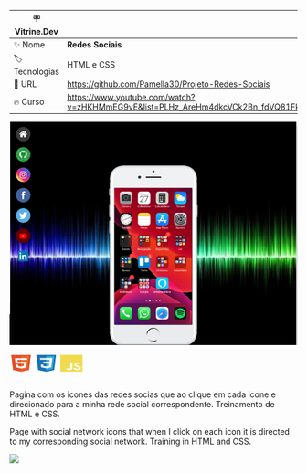 

| :placard: Vitrine.Dev |     |
| -------------  | --- |
| :sparkles: Nome        | **Redes Sociais**
| :label: Tecnologias | HTML e CSS
| :rocket: URL         | https://github.com/Pamella30/Projeto-Redes-Sociais
| :fire: Curso     | https://www.youtube.com/watch?v=zHKHMmEG9vE&list=PLHz_AreHm4dkcVCk2Bn_fdVQ81Fkrh6WT

<!-- Inserir imagem com a #vitrinedev ao final do link -->
![](https://raw.githubusercontent.com/Pamella30/Projeto-Redes-Sociais/main/redes-sociais.png#vitrinedev)

<div style="display: inline_block">
  <img align="center" alt="Rafa-HTML" height="30" width="40" src="https://raw.githubusercontent.com/devicons/devicon/master/icons/html5/html5-original.svg">
  <img align="center" alt="Rafa-CSS" height="30" width="40" src="https://raw.githubusercontent.com/devicons/devicon/master/icons/css3/css3-original.svg">
  <img align="center" alt="Rafa-Js" height="30" width="40" src="https://raw.githubusercontent.com/devicons/devicon/master/icons/javascript/javascript-plain.svg">
<div><br>
  
Pagina com os icones das redes socias que ao clique em cada icone e direcionado para a minha rede social correspondente. 
Treinamento de HTML e CSS.
  
Page with social network icons that when I click on each icon it is directed to my corresponding social network.
Training in HTML and CSS.

<div>
    <a href="https://www.linkedin.com/in/pamella-oliveira-cruz" target="_blank"><img src="https://img.shields.io/badge/-LinkedIn-%230077B5?style=for-the-badge&logo=linkedin&logoColor=white" target="_blank"></a> 
<div>
